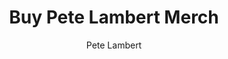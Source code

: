 ---
title: "Buy Pete Lambert Merch"
pubDate: 2022-12-17
description: "Because it's the coolest"
author: 'Pete Lambert'
type: 'link'
url: 'https://petelambert.teemill.com'
image:
    url: 'https://astro.build/assets/blog/astro-1-release-update/cover.jpeg' 
    alt: 'The Astro logo with the word One.'
tags: ["astro", "blogging", "learning in public"]
---